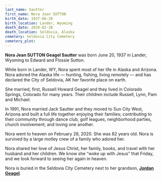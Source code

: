```yaml
---
last_name: Sautter
first_name: Nora Jean SUTTON
birth_date: 1937-06-20
birth_location: Lander, Wyoming
death_date: 2020-02-28
death_location: Seldovia, Alaska
cemetery: Seldovia City Cemetery
cemetery_plot: 
---
```


**Nora Jean SUTTON Geagel Sautter** was born June 20, 1937 in Lander, Wyoming to Edward and Flossie Sutton.

While born in Lander, WY, Nora spent most of her life in Alaska and Arizona. Nora adored the Alaska life — hunting, fishing, living remotely — and has declared the City of Seldovia, AK her favorite place on earth.

She married, first, Russell Howard Geagel and they lived in Colorado Springs, Colorado for many years. Their children include Russell, Lynn, Pam and Michael.

In 1991, Nora married Jack Sautter and they moved to Sun City West, Arizona and built a full life together enjoying their families; contributing to their community through dance club, golf leagues, neighborhood parties, church involvement; and loving one another. 

Nora went to heaven on February 28, 2020. She was 82 years old. Nora is survived by a large motley crew of a family who adored her. 

Nora shared her love of Jesus Christ, her family, books, and travel with her husband and her children. We know she “woke up with Jesus” that Friday, and we look forward to seeing her again in heaven. 

Nora is buried in the Seldovia City Cemetery next to her grandson, [**Jordan Geagel**](./Gaegel_Jordan.md). 
